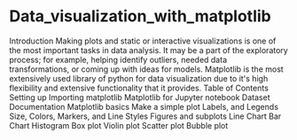 # Data_visualization_with_matplotlib
Introduction Making plots and static or interactive visualizations is one of the most important tasks in data analysis. It may be a part of the exploratory process; for example, helping identify outliers, needed data transformations, or coming up with ideas for models.  Matplotlib is the most extensively used library of python for data visualization due to it's high flexibility and extensive functionality that it provides.  Table of Contents Setting up Importing matplotlib Matplotlib for Jupyter notebook Dataset Documentation Matplotlib basics Make a simple plot Labels, and Legends Size, Colors, Markers, and Line Styles Figures and subplots Line Chart Bar Chart Histogram Box plot Violin plot Scatter plot Bubble plot
